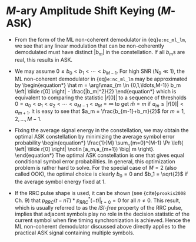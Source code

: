 # $M$-ary Amplitude Shift Keying ($M$-ASK) 
* From the form of the ML non-coherent demodulator in
  {eq}`e:nc_ml_lm`, we see that any linear modulation that can be
  non-coherently demodulated must have distinct $|b_m|$ in the
  constellation. If all $b_m$s are real, this results in ASK.

* We may assume $0 \leq b_0 < b_1 < \cdots < b_{M-1}$. For high SNR
  ($N_0 \ll 1$), the ML non-coherent demodulator in {eq}`e:nc_ml_lm`
  may be approximated by 
  \begin{equation*}
  \hat m = \arg\!\max_{m \in \{0,1,\ldots,M-1\}} b_m
  \left| \tilde r[0] \right| - \frac{|b_m|^2}{2}
  \end{equation*}
  which is equivalent
  to comparing the statistic $\left| \tilde r[0] \right|$ to a sequence
  of thresholds $0 = a_0 < a_1 < a_2 < \cdots < a_{M-1} < a_{M} =
  \infty$ to get $\hat m = m$ if $a_m \leq \left| \tilde r[0] \right| <
  a_{m+1}$. It is easy to see that $a_m = \frac{b_{m-1}+b_m}{2}$ for
  $m=1,2,\ldots,M-1$.
* Fixing the average signal energy in the constellation, we may obtain
  the optimal ASK constellation by minimizing the average symbol error
  probability 
  \begin{equation*}
  \frac{1}{M} \sum_{m=0}^{M-1} \Pr \left\{ \left| \tilde r[0] \right| \notin
  [a_m,a_{m+1}) \big| m \right\}. 
  \end{equation*}
  The optimal ASK constellation is one that gives equal conditional
  symbol error probabilities. In general, this optimization problem
  is rather hard to solve. For the special case of $M=2$ (also called OOK),
  the optimal choice is clearly $b_0 =0$ and $b_1 = \sqrt{2}$ if the 
  average symbol energy fixed at $1$.
* If the RRC pulse shape is used, it can be shown (see 
  {cite}`proakis2008` Ch. 9) that $p_{RRC}(t-nT) * p^*_{RRC}(-t) \big|_{t=0} = 0$
  for all $n \neq 0$. This result, which is usually referred to as the *ISI-free* 
  property of the RRC pulse, implies that adjacent symbols play no role in the
  decision statistic of the current symbol when fine timing synchronization is achieved.
  Hence the ML non-coherent demodulator discussed above directly applies to 
  the practical ASK signal containing multiple symbols.

